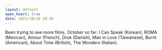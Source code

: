 ```yaml
---
layout: default
open_heart: true
date: 2021/10/19 10:36
---
```


Been trying to see more films. October so far: I Can Speak (Korean), ROMA (Mexican), Amour (French), Druk (Danish), Man in Love (Taiwanese), Burnt (American), About Time (British), The Wonders (Italian).
